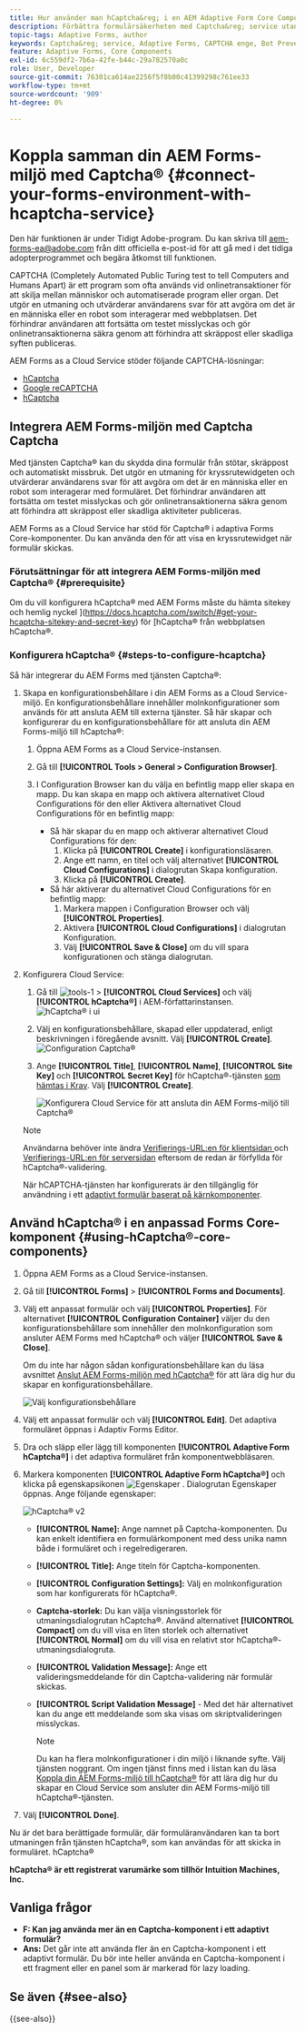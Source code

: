 ```yaml
---
title: Hur använder man hCaptcha&reg; i en AEM Adaptive Form Core Components?
description: Förbättra formulärsäkerheten med Captcha&reg; service utan problem. Stegvisa anvisningar inifrån!
topic-tags: Adaptive Forms, author
keywords: Captcha&reg; service, Adaptive Forms, CAPTCHA enge, Bot Prevention, Core Components, formuläröverföringssäkerhet, förhindrande av skräppost
feature: Adaptive Forms, Core Components
exl-id: 6c559df2-7b6a-42fe-b44c-29a782570a0c
role: User, Developer
source-git-commit: 76301ca614ae2256f5f8b00c41399298c761ee33
workflow-type: tm+mt
source-wordcount: '909'
ht-degree: 0%

---
```


# Koppla samman din AEM Forms-miljö med Captcha® {#connect-your-forms-environment-with-hcaptcha-service}

<span class="preview"> Den här funktionen är under Tidigt Adobe-program. Du kan skriva till aem-forms-ea@adobe.com från ditt officiella e-post-id för att gå med i det tidiga adopterprogrammet och begära åtkomst till funktionen. </span>

CAPTCHA (Completely Automated Public Turing test to tell Computers and Humans Apart) är ett program som ofta används vid onlinetransaktioner för att skilja mellan människor och automatiserade program eller organ. Det utgör en utmaning och utvärderar användarens svar för att avgöra om det är en människa eller en robot som interagerar med webbplatsen. Det förhindrar användaren att fortsätta om testet misslyckas och gör onlinetransaktionerna säkra genom att förhindra att skräppost eller skadliga syften publiceras.

AEM Forms as a Cloud Service stöder följande CAPTCHA-lösningar:
* [hCaptcha](#integrate-aem-forms-environment-with-hcaptcha-captcha)
* [Google reCAPTCHA](/help/forms/captcha-adaptive-forms-core-components.md)
* [hCaptcha](/help/forms/integrate-adaptive-forms-hcaptcha-core-components.md)

## Integrera AEM Forms-miljön med Captcha Captcha

Med tjänsten Captcha® kan du skydda dina formulär från stötar, skräppost och automatiskt missbruk. Det utgör en utmaning för kryssrutewidgeten och utvärderar användarens svar för att avgöra om det är en människa eller en robot som interagerar med formuläret. Det förhindrar användaren att fortsätta om testet misslyckas och gör onlinetransaktionerna säkra genom att förhindra att skräppost eller skadliga aktiviteter publiceras.

AEM Forms as a Cloud Service har stöd för Captcha® i adaptiva Forms Core-komponenter. Du kan använda den för att visa en kryssrutewidget när formulär skickas.

<!-- ![hCaptcha&reg;](assets/hCaptcha&reg;-challenge.png)-->


### Förutsättningar för att integrera AEM Forms-miljön med Captcha® {#prerequisite}

Om du vill konfigurera hCaptcha® med AEM Forms måste du hämta sitekey och hemlig nyckel ](https://docs.hcaptcha.com/switch/#get-your-hcaptcha-sitekey-and-secret-key) för [hCaptcha® från webbplatsen hCaptcha®.

### Konfigurera hCaptcha® {#steps-to-configure-hcaptcha}

Så här integrerar du AEM Forms med tjänsten Captcha®:

1. Skapa en konfigurationsbehållare i din AEM Forms as a Cloud Service-miljö. En konfigurationsbehållare innehåller molnkonfigurationer som används för att ansluta AEM till externa tjänster. Så här skapar och konfigurerar du en konfigurationsbehållare för att ansluta din AEM Forms-miljö till hCaptcha®:
   1. Öppna AEM Forms as a Cloud Service-instansen.
   1. Gå till **[!UICONTROL Tools > General > Configuration Browser]**.
   1. I Configuration Browser kan du välja en befintlig mapp eller skapa en mapp. Du kan skapa en mapp och aktivera alternativet Cloud Configurations för den eller Aktivera alternativet Cloud Configurations för en befintlig mapp:

      * Så här skapar du en mapp och aktiverar alternativet Cloud Configurations för den:
         1. Klicka på **[!UICONTROL Create]** i konfigurationsläsaren.
         1. Ange ett namn, en titel och välj alternativet **[!UICONTROL Cloud Configurations]** i dialogrutan Skapa konfiguration.
         1. Klicka på **[!UICONTROL Create]**.
      * Så här aktiverar du alternativet Cloud Configurations för en befintlig mapp:
         1. Markera mappen i Configuration Browser och välj **[!UICONTROL Properties]**.
         1. Aktivera **[!UICONTROL Cloud Configurations]** i dialogrutan Konfiguration.
         1. Välj **[!UICONTROL Save & Close]** om du vill spara konfigurationen och stänga dialogrutan.

1. Konfigurera Cloud Service:
   1. Gå till ![tools-1](assets/tools-1.png) > **[!UICONTROL Cloud Services]** och välj **[!UICONTROL hCaptcha®]** i AEM-författarinstansen.
      ![hCaptcha® i ui](assets/hcaptcha-in-ui.png)
   1. Välj en konfigurationsbehållare, skapad eller uppdaterad, enligt beskrivningen i föregående avsnitt. Välj **[!UICONTROL Create]**.
      ![Configuration Captcha®](assets/config-hcaptcha.png)
   1. Ange **[!UICONTROL Title]**, **[!UICONTROL Name]**, **[!UICONTROL Site Key]** och **[!UICONTROL Secret Key]** för hCaptcha®-tjänsten [ som hämtas i Krav](#prerequisite). Välj **[!UICONTROL Create]**.

      ![Konfigurera Cloud Service för att ansluta din AEM Forms-miljö till Captcha®](assets/create-hcaptcha-config.png)

   >[!NOTE]
   > Användarna behöver inte ändra [Verifierings-URL:en för klientsidan ](https://docs.hcaptcha.com/#add-the-hcaptcha-widget-to-your-webpage) och [Verifierings-URL:en för serversidan](https://docs.hcaptcha.com/#verify-the-user-response-server-side) eftersom de redan är förfyllda för hCaptcha®-validering.

   När hCAPTCHA-tjänsten har konfigurerats är den tillgänglig för användning i ett [adaptivt formulär baserat på kärnkomponenter](https://experienceleague.adobe.com/en/docs/experience-manager-core-components/using/adaptive-forms/introduction).

## Använd hCaptcha® i en anpassad Forms Core-komponent {#using-hCaptcha®-core-components}

1. Öppna AEM Forms as a Cloud Service-instansen.
1. Gå till **[!UICONTROL Forms]** > **[!UICONTROL Forms and Documents]**.
1. Välj ett anpassat formulär och välj **[!UICONTROL Properties]**. För alternativet **[!UICONTROL Configuration Container]** väljer du den konfigurationsbehållare som innehåller den molnkonfiguration som ansluter AEM Forms med hCaptcha® och väljer **[!UICONTROL Save & Close]**.

   Om du inte har någon sådan konfigurationsbehållare kan du läsa avsnittet [Anslut AEM Forms-miljön med hCaptcha®](#connect-your-forms-environment-with-hcaptcha-service) för att lära dig hur du skapar en konfigurationsbehållare.

   ![Välj konfigurationsbehållare](/help/forms/assets/captcha-properties.png)

1. Välj ett anpassat formulär och välj **[!UICONTROL Edit]**. Det adaptiva formuläret öppnas i Adaptiv Forms Editor.
1. Dra och släpp eller lägg till komponenten **[!UICONTROL Adaptive Form hCaptcha®]** i det adaptiva formuläret från komponentwebbläsaren.
1. Markera komponenten **[!UICONTROL Adaptive Form hCaptcha®]** och klicka på egenskapsikonen ![Egenskaper](assets/configure-icon.svg) . Dialogrutan Egenskaper öppnas. Ange följande egenskaper:

   ![hCaptcha® v2](assets/config-hcaptcha-v2.png)

   * **[!UICONTROL Name]:** Ange namnet på Captcha-komponenten. Du kan enkelt identifiera en formulärkomponent med dess unika namn både i formuläret och i regelredigeraren.
   * **[!UICONTROL Title]:** Ange titeln för Captcha-komponenten.
   * **[!UICONTROL Configuration Settings]:** Välj en molnkonfiguration som har konfigurerats för hCaptcha®.
   * **Captcha-storlek:** Du kan välja visningsstorlek för utmaningsdialogrutan hCaptcha®. Använd alternativet **[!UICONTROL Compact]** om du vill visa en liten storlek och alternativet **[!UICONTROL Normal]** om du vill visa en relativt stor hCaptcha®-utmaningsdialogruta.<!-- or **[!UICONTROL Invisible]** to validate hCaptcha&reg; without explicitly rendering the checkbox widget on the user interface. -->
   * **[!UICONTROL Validation Message]:** Ange ett valideringsmeddelande för din Captcha-validering när formulär skickas.
   * **[!UICONTROL Script Validation Message]** - Med det här alternativet kan du ange ett meddelande som ska visas om skriptvalideringen misslyckas.

     >[!NOTE]
     >Du kan ha flera molnkonfigurationer i din miljö i liknande syfte. Välj tjänsten noggrant. Om ingen tjänst finns med i listan kan du läsa [Koppla din AEM Forms-miljö till hCaptcha®](#connect-your-forms-environment-with-hcaptcha-service) för att lära dig hur du skapar en Cloud Service som ansluter din AEM Forms-miljö till hCaptcha®-tjänsten.

   <!--* **Error Message:** Provide the error message to display to the user when the Captcha submission fails.-->

1. Välj **[!UICONTROL Done]**.


Nu är det bara berättigade formulär, där formuläranvändaren kan ta bort utmaningen från tjänsten hCaptcha®, som kan användas för att skicka in formuläret. hCaptcha®

**hCaptcha® är ett registrerat varumärke som tillhör Intuition Machines, Inc.**


## Vanliga frågor

* **F: Kan jag använda mer än en Captcha-komponent i ett adaptivt formulär?**
* **Ans:** Det går inte att använda fler än en Captcha-komponent i ett adaptivt formulär. Du bör inte heller använda en Captcha-komponent i ett fragment eller en panel som är markerad för lazy loading.

## Se även {#see-also}

{{see-also}}
